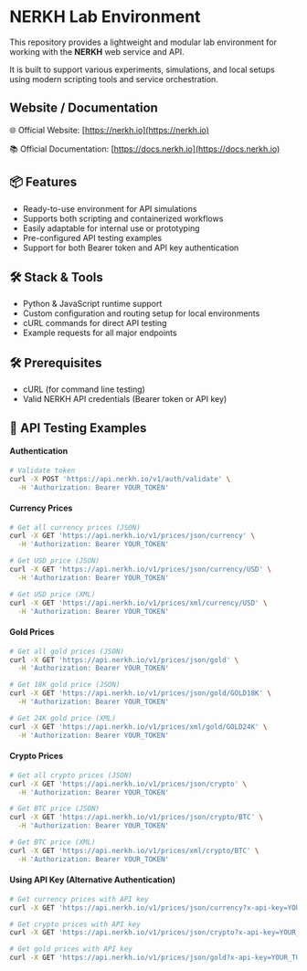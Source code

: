# NERKH Lab Environment

This repository provides a lightweight and modular lab environment for working with the **NERKH** web service and API.

It is built to support various experiments, simulations, and local setups using modern scripting tools and service orchestration.

## Website / Documentation
🌐 Official Website: [https://nerkh.io](https://nerkh.io)

📚 Official Documentation: [https://docs.nerkh.io](https://docs.nerkh.io)

## 📦 Features

- Ready-to-use environment for API simulations
- Supports both scripting and containerized workflows
- Easily adaptable for internal use or prototyping
- Pre-configured API testing examples
- Support for both Bearer token and API key authentication

## 🛠️ Stack & Tools

- Python & JavaScript runtime support
- Custom configuration and routing setup for local environments
- cURL commands for direct API testing
- Example requests for all major endpoints

## 🛠️ Prerequisites
- cURL (for command line testing)
- Valid NERKH API credentials (Bearer token or API key)


## 🚀 API Testing Examples

#### Authentication
```bash
# Validate token
curl -X POST 'https://api.nerkh.io/v1/auth/validate' \
  -H 'Authorization: Bearer YOUR_TOKEN'
```

#### Currency Prices
```bash
# Get all currency prices (JSON)
curl -X GET 'https://api.nerkh.io/v1/prices/json/currency' \
  -H 'Authorization: Bearer YOUR_TOKEN'

# Get USD price (JSON)
curl -X GET 'https://api.nerkh.io/v1/prices/json/currency/USD' \
  -H 'Authorization: Bearer YOUR_TOKEN'

# Get USD price (XML)
curl -X GET 'https://api.nerkh.io/v1/prices/xml/currency/USD' \
  -H 'Authorization: Bearer YOUR_TOKEN'
```

#### Gold Prices
```bash
# Get all gold prices (JSON)
curl -X GET 'https://api.nerkh.io/v1/prices/json/gold' \
  -H 'Authorization: Bearer YOUR_TOKEN'

# Get 18K gold price (JSON)
curl -X GET 'https://api.nerkh.io/v1/prices/json/gold/GOLD18K' \
  -H 'Authorization: Bearer YOUR_TOKEN'

# Get 24K gold price (XML)
curl -X GET 'https://api.nerkh.io/v1/prices/xml/gold/GOLD24K' \
  -H 'Authorization: Bearer YOUR_TOKEN'
```


#### Crypto Prices
```bash
# Get all crypto prices (JSON)
curl -X GET 'https://api.nerkh.io/v1/prices/json/crypto' \
  -H 'Authorization: Bearer YOUR_TOKEN'

# Get BTC price (JSON)
curl -X GET 'https://api.nerkh.io/v1/prices/json/crypto/BTC' \
  -H 'Authorization: Bearer YOUR_TOKEN'

# Get BTC price (XML)
curl -X GET 'https://api.nerkh.io/v1/prices/xml/crypto/BTC' \
  -H 'Authorization: Bearer YOUR_TOKEN'
```


#### Using API Key (Alternative Authentication)
```bash
# Get currency prices with API key
curl -X GET 'https://api.nerkh.io/v1/prices/json/currency?x-api-key=YOUR_TOKEN'

# Get crypto prices with API key
curl -X GET 'https://api.nerkh.io/v1/prices/json/crypto?x-api-key=YOUR_TOKEN'

# Get gold prices with API key
curl -X GET 'https://api.nerkh.io/v1/prices/json/gold?x-api-key=YOUR_TOKEN'

```
